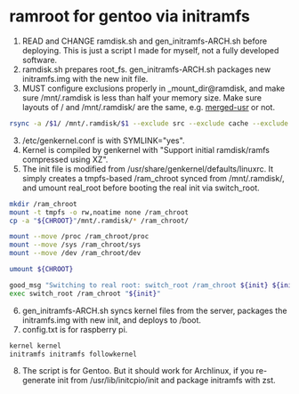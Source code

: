 # ramroot for gentoo via initramfs

1. READ and CHANGE ramdisk.sh and gen_initramfs-ARCH.sh before deploying. This is just a script I made for myself, not a fully developed software.
2. ramdisk.sh prepares root_fs. gen_initramfs-ARCH.sh packages new initramfs.img with the new init file.
3. MUST configure exclusions properly in _mount_dir@ramdisk, and make sure /mnt/.ramdisk is less than half your memory size. Make sure layouts of / and /mnt/.ramdisk/ are the same, e.g. [merged-usr](https://wiki.gentoo.org/wiki/Merge-usr) or not.
```bash
rsync -a /$1/ /mnt/.ramdisk/$1 --exclude src --exclude cache --exclude db --exclude portage --exclude python --exclude llvm --exclude repos --exclude binpkgs --exclude distfiles
```
3. /etc/genkernel.conf is with SYMLINK="yes".
4. Kernel is compiled by genkernel with "Support initial ramdisk/ramfs compressed using XZ".
5. The init file is modified from /usr/share/genkernel/defaults/linuxrc. It simply creates a tmpfs-based /ram_chroot synced from /mnt/.ramdisk/, and umount real_root before booting the real init via switch_root.
```bash
mkdir /ram_chroot
mount -t tmpfs -o rw,noatime none /ram_chroot
cp -a "${CHROOT}"/mnt/.ramdisk/* /ram_chroot/

mount --move /proc /ram_chroot/proc
mount --move /sys /ram_chroot/sys
mount --move /dev /ram_chroot/dev

umount ${CHROOT}

good_msg "Switching to real root: switch_root /ram_chroot ${init} ${init_opts}"
exec switch_root /ram_chroot "${init}"
```
6. gen_initramfs-ARCH.sh syncs kernel files from the server, packages the initramfs.img with new init, and deploys to /boot.
7. config.txt is for raspberry pi.
```bash
kernel kernel
initramfs initramfs followkernel
```
8. The script is for Gentoo. But it should work for Archlinux, if you re-generate init from /usr/lib/initcpio/init and package initramfs with zst.
